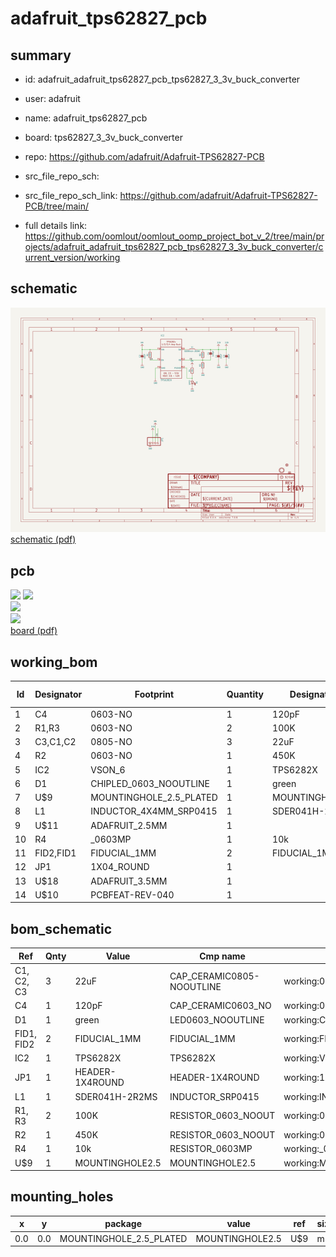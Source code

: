 # adafruit_tps62827_pcb
 
## summary 
* id: adafruit_adafruit_tps62827_pcb_tps62827_3_3v_buck_converter
* user: adafruit
* name: adafruit_tps62827_pcb
* board: tps62827_3_3v_buck_converter
* repo: https://github.com/adafruit/Adafruit-TPS62827-PCB



* src_file_repo_sch: 
* src_file_repo_sch_link: https://github.com/adafruit/Adafruit-TPS62827-PCB/tree/main/
* full details link: https://github.com/oomlout/oomlout_oomp_project_bot_v_2/tree/main/projects/adafruit_adafruit_tps62827_pcb_tps62827_3_3v_buck_converter/current_version/working  

## schematic  
![](working_schematic_600.png)  
[schematic (pdf)](working_schematic.pdf) 






















## pcb  
![](working_3d_600.png) 
![](working_3d_front_600.png)  
![](working_3d_back_600.png)  
![](working_600.png)  
[board (pdf)](working.pdf)  

## working_bom
| Id | Designator | Footprint | Quantity | Designation | Supplier and ref |  | None | 
| --- | --- | --- | --- | --- | --- | --- | --- | 
| 1 | C4 | 0603-NO | 1 | 120pF |  |  | [''] | 
| 2 | R1,R3 | 0603-NO | 2 | 100K |  |  | [''] | 
| 3 | C3,C1,C2 | 0805-NO | 3 | 22uF |  |  | [''] | 
| 4 | R2 | 0603-NO | 1 | 450K |  |  | [''] | 
| 5 | IC2 | VSON_6 | 1 | TPS6282X |  |  | [''] | 
| 6 | D1 | CHIPLED_0603_NOOUTLINE | 1 | green |  |  | [''] | 
| 7 | U$9 | MOUNTINGHOLE_2.5_PLATED | 1 | MOUNTINGHOLE2.5 |  |  | [''] | 
| 8 | L1 | INDUCTOR_4X4MM_SRP0415 | 1 | SDER041H-2R2MS |  |  | [''] | 
| 9 | U$11 | ADAFRUIT_2.5MM | 1 |  |  |  | [''] | 
| 10 | R4 | _0603MP | 1 | 10k |  |  | [''] | 
| 11 | FID2,FID1 | FIDUCIAL_1MM | 2 | FIDUCIAL_1MM |  |  | [''] | 
| 12 | JP1 | 1X04_ROUND | 1 |  |  |  | [''] | 
| 13 | U$18 | ADAFRUIT_3.5MM | 1 |  |  |  | [''] | 
| 14 | U$10 | PCBFEAT-REV-040 | 1 |  |  |  | [''] | 


## bom_schematic
| Ref | Qnty | Value | Cmp name | Footprint | Description | Vendor | DNP | 
| --- | --- | --- | --- | --- | --- | --- | --- | 
| C1, C2, C3 | 3 | 22uF | CAP_CERAMIC0805-NOOUTLINE | working:0805-NO |  |  |  | 
| C4 | 1 | 120pF | CAP_CERAMIC0603_NO | working:0603-NO |  |  |  | 
| D1 | 1 | green | LED0603_NOOUTLINE | working:CHIPLED_0603_NOOUTLINE |  |  |  | 
| FID1, FID2 | 2 | FIDUCIAL_1MM | FIDUCIAL_1MM | working:FIDUCIAL_1MM |  |  |  | 
| IC2 | 1 | TPS6282X | TPS6282X | working:VSON_6 |  |  |  | 
| JP1 | 1 | HEADER-1X4ROUND | HEADER-1X4ROUND | working:1X04_ROUND |  |  |  | 
| L1 | 1 | SDER041H-2R2MS | INDUCTOR_SRP0415 | working:INDUCTOR_4X4MM_SRP0415 |  |  |  | 
| R1, R3 | 2 | 100K | RESISTOR_0603_NOOUT | working:0603-NO |  |  |  | 
| R2 | 1 | 450K | RESISTOR_0603_NOOUT | working:0603-NO |  |  |  | 
| R4 | 1 | 10k | RESISTOR_0603MP | working:_0603MP |  |  |  | 
| U$9 | 1 | MOUNTINGHOLE2.5 | MOUNTINGHOLE2.5 | working:MOUNTINGHOLE_2.5_PLATED |  |  |  | 


## mounting_holes
| x | y | package | value | ref | size | 
| --- | --- | --- | --- | --- | --- | 
| 0.0 | 0.0 | MOUNTINGHOLE_2.5_PLATED | MOUNTINGHOLE2.5 | U$9 | m3 | 



